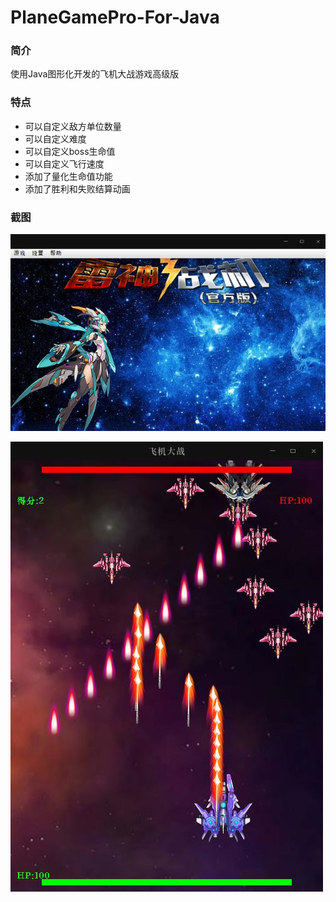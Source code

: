 # PlaneGamePro-For-Java
### 简介

使用Java图形化开发的飞机大战游戏高级版

### 特点

- 可以自定义敌方单位数量
- 可以自定义难度
- 可以自定义boss生命值
- 可以自定义飞行速度
- 添加了量化生命值功能
- 添加了胜利和失败结算动画

### 截图

![截图_com-Plane-GameGui_20241210023401.jpg](img/截图_com-Plane-GameGui_20241210023401.jpg)

![截图_com-Plane-GameGui_20241210023350.jpg](img/截图_com-Plane-GameGui_20241210023350.jpg)
